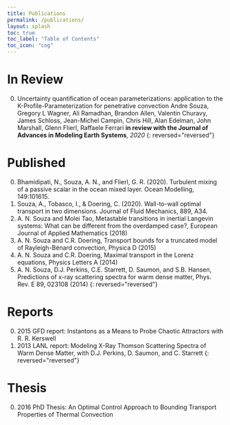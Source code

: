 ```yaml
---
title: Publications
permalink: /publications/
layout: splash
toc: true
toc_label: "Table of Contents"
toc_icon: "cog"
---
```


# In Review

0.  Uncertainty quantification of ocean parameterizations: application to the K-Profile-Parameterization for penetrative convection
    Andre Souza, Gregory L Wagner, Ali Ramadhan, Brandon Allen, Valentin Churavy, James Schloss, Jean-Michel Campin, Chris Hill,
    Alan Edelman, John Marshall, Glenn Flierl, Raffaele Ferrari
    **in review with the Journal of Advances in Modeling Earth Systems**, *2020*
{: reversed="reversed"}

# Published

0. Bhamidipati, N., Souza, A. N., and Flierl, G. R. (2020). Turbulent mixing of a passive scalar in the ocean mixed layer. Ocean Modelling, 149:101615.
0. Souza, A., Tobasco, I., & Doering, C. (2020). Wall-to-wall optimal transport in two dimensions. Journal of Fluid Mechanics, 889, A34.
0. A. N. Souza and Molei Tao, Metastable transitions in inertial Langevin systems:
What can be different from the overdamped case?, European Journal of Applied
Mathematics (2018)
0. A. N. Souza and C.R. Doering, Transport bounds for a truncated model of
Rayleigh-Bénard convection, Physica D (2015)
0. A. N. Souza and C.R. Doering, Maximal transport in the Lorenz equations,
Physics Letters A (2014)
0. A. N. Souza, D.J. Perkins, C.E. Starrett, D. Saumon, and S.B. Hansen, Predictions
of x-ray scattering spectra for warm dense matter, Phys. Rev. E 89,
023108 (2014)
{: reversed="reversed"}

# Reports

0. 2015 GFD report: Instantons as a Means to Probe Chaotic Attractors with R. R. Kerswell
0. 2013 LANL report: Modeling X-Ray Thomson Scattering Spectra of Warm Dense Matter, with D.J. Perkins, D. Saumon, and C. Starrett
{: reversed="reversed"}

# Thesis

0. 2016 PhD Thesis: An Optimal Control Approach to Bounding Transport Properties of Thermal Convection
